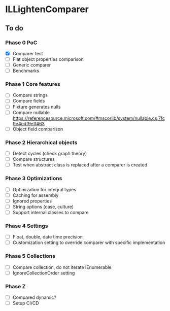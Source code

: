 # ILLightenComparer

## To do

### Phase 0 PoC

- [x] Comparer test
- [ ] Flat object properties comparison
- [ ] Generic comparer
- [ ] Benchmarks

### Phase 1 Core features

- [ ] Compare strings
- [ ] Compare fields
- [ ] Fixture generates nulls
- [ ] Compare nullable https://referencesource.microsoft.com/#mscorlib/system/nullable.cs,7fc9e4edf9eff463
- [ ] Object field comparison

### Phase 2 Hierarchical objects

- [ ] Detect cycles (check graph theory)
- [ ] Compare structures
- [ ] Test when abstract class is replaced after a comparer is created

### Phase 3 Optimizations

- [ ] Optimization for integral types
- [ ] Caching for assembly
- [ ] Ignored properties
- [ ] String options (case, culture)
- [ ] Support internal classes to compare

### Phase 4 Settings

- [ ] Float, double, date time precision
- [ ] Customization setting to override comparer with specific implementation

### Phase 5 Collections

- [ ] Compare collection, do not iterate IEnumerable
- [ ] IgnoreCollectionOrder setting

### Phase Z

- [ ] Compared dynamic?
- [ ] Setup CI/CD
